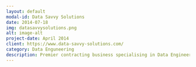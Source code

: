 ```yaml
---
layout: default
modal-id: Data Savvy Solutions
date: 2014-07-18
img: datasavvysolutions.png
alt: image-alt
project-date: April 2014
client: https://www.data-savvy-solutions.com/
category: Data Enguneering
description: Premier contracting business specialising in Data Engineering solutions. Navigating the complexities of Data Engineering projects can be daunting, which is why Data Savvy Solutions strives to provide not only exceptional technical expertise but also valuable advice and guidance throughout engagements. With Data Savvy Solutions, you can trust that you're not just getting a contractor, but a trusted partner invested in your long-term success. Reach out today for help elevating your Data Engineering initiatives.
---
```


